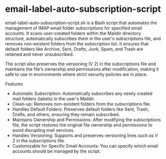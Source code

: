 # email-label-auto-subscription-script
email-label-auto-subscription-script.sh is a Bash script that automates the management of IMAP email folder subscriptions for specified email accounts. It scans user-created folders within the Maildir directory structure, automatically subscribes them in the user's subscriptions file, and removes non-existent folders from the subscription list. It ensures that default folders like Archive, Sent, Drafts, Junk, Spam, and Trash are retained and never unsubscribed.

The script also preserves the versioning (V 2) in the subscriptions file and maintains the file's ownership and permissions after modification, making it safe to use in environments where strict security policies are in place.

Features
* Automatic Subscription: Automatically subscribes any newly created mail folders (labels) in the user's Maildir.
* Clean-up: Removes non-existent folders from the subscriptions file.
* Handles Default Folders: Preserves default folders like Sent, Trash, Drafts, and others, ensuring they remain subscribed.
* Maintains Ownership and Permissions: After modifying the subscriptions file, the script restores the original file ownership and permissions to avoid disrupting mail services.
* Handles Versioning: Supports and preserves versioning lines such as V 2 in the subscriptions file.
* Customizable for Specific Email Accounts: You can specify which email accounts should be managed by the script.
